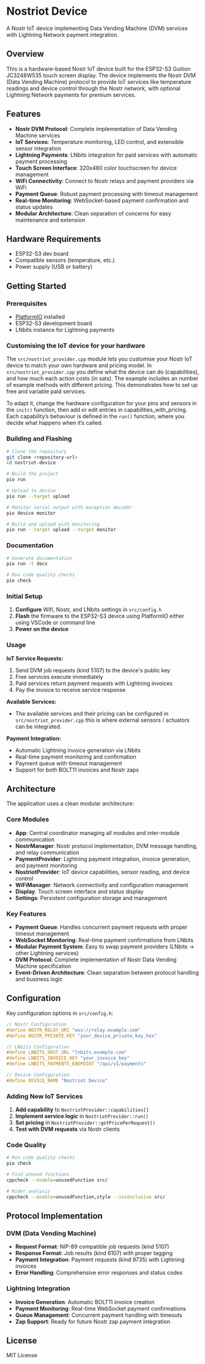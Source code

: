 # Nostriot Device

A Nostr IoT device implementing Data Vending Machine (DVM) services with Lightning Network payment integration.

## Overview

This is a hardware-based Nostr IoT device built for the ESP32-S3 Guition JC3248W535 touch screen display. The device implements the Nostr DVM (Data Vending Machine) protocol to provide IoT services like temperature readings and device control through the Nostr network, with optional Lightning Network payments for premium services.

## Features

- **Nostr DVM Protocol**: Complete implementation of Data Vending Machine services
- **IoT Services**: Temperature monitoring, LED control, and extensible sensor integration
- **Lightning Payments**: LNbits integration for paid services with automatic payment processing
- **Touch Screen Interface**: 320x480 color touchscreen for device management
- **WiFi Connectivity**: Connect to Nostr relays and payment providers via WiFi
- **Payment Queue**: Robust payment processing with timeout management
- **Real-time Monitoring**: WebSocket-based payment confirmation and status updates
- **Modular Architecture**: Clean separation of concerns for easy maintenance and extension

## Hardware Requirements

- ESP32-S3 dev board
- Compatible sensors (temperature, etc.)
- Power supply (USB or battery)

## Getting Started

### Prerequisites

- [PlatformIO](https://platformio.org/) installed
- ESP32-S3 development board
- LNbits instance for Lightning payments

### Customising the IoT device for your hardware

The `src/nostriot_provider.cpp` module lets you customise your Nostr IoT device to match your own hardware and pricing model. In `src/nostriot_provider.cpp` you define what the device can do (capabilities), and how much each action costs (in sats). The example includes an number of example methods with different pricing. This demonstrates how to set up free and variable paid services.

To adapt it, change the hardware configuration for your pins and sensors in the `init()` function, then add or edit entries in capabilities_with_pricing. Each capability’s behaviour is defined in the `run()` function, where you decide what happens when it’s called.

### Building and Flashing

```bash
# Clone the repository
git clone <repository-url>
cd nostriot-device

# Build the project
pio run

# Upload to device
pio run --target upload

# Monitor serial output with exception decoder
pio device monitor

# Build and upload with monitoring
pio run --target upload --target monitor
```

### Documentation

```bash
# Generate documentation
pio run -t docs

# Run code quality checks
pio check
```

### Initial Setup

1. **Configure** Wifi, Nostr, and LNbits settings in `src/config.h`
2. **Flash** the firmware to the ESP32-S3 device using PlatformIO either using VSCode or command line
1. **Power on the device**

### Usage

**IoT Service Requests:**
1. Send DVM job requests (kind 5107) to the device's public key
2. Free services execute immediately
3. Paid services return payment requests with Lightning invoices
4. Pay the invoice to receive service response

**Available Services:**
- The available services and their pricing can be configured in `src/nostriot_provider.cpp` this is where external sensors / actuators can be integrated.

**Payment Integration:**
- Automatic Lightning invoice generation via LNbits
- Real-time payment monitoring and confirmation
- Payment queue with timeout management
- Support for both BOLT11 invoices and Nostr zaps

## Architecture

The application uses a clean modular architecture:

### Core Modules
- **App**: Central coordinator managing all modules and inter-module communication
- **NostrManager**: Nostr protocol implementation, DVM message handling, and relay communication
- **PaymentProvider**: Lightning payment integration, invoice generation, and payment monitoring
- **NostriotProvider**: IoT device capabilities, sensor reading, and device control
- **WiFiManager**: Network connectivity and configuration management
- **Display**: Touch screen interface and status display
- **Settings**: Persistent configuration storage and management

### Key Features
- **Payment Queue**: Handles concurrent payment requests with proper timeout management
- **WebSocket Monitoring**: Real-time payment confirmations from LNbits
- **Modular Payment System**: Easy to swap payment providers (LNbits → other Lightning services)
- **DVM Protocol**: Complete implementation of Nostr Data Vending Machine specification
- **Event-Driven Architecture**: Clean separation between protocol handling and business logic

## Configuration

Key configuration options in `src/config.h`:

```cpp
// Nostr Configuration
#define NOSTR_RELAY_URI "wss://relay.example.com"
#define NOSTR_PRIVATE_KEY "your_device_private_key_hex"

// LNbits Configuration  
#define LNBITS_HOST_URL "lnbits.example.com"
#define LNBITS_INVOICE_KEY "your_invoice_key"
#define LNBITS_PAYMENTS_ENDPOINT "/api/v1/payments"

// Device Configuration
#define DEVICE_NAME "Nostriot Device"
```

### Adding New IoT Services

1. **Add capability** to `NostriotProvider::capabilities[]`
2. **Implement service logic** in `NostriotProvider::run()`
3. **Set pricing** in `NostriotProvider::getPricePerRequest()`
4. **Test with DVM requests** via Nostr clients

### Code Quality

```bash
# Run code quality checks
pio check

# Find unused functions
cppcheck --enable=unusedFunction src/

# Wider analysis
cppcheck --enable=unusedFunction,style --inconclusive src/
```

## Protocol Implementation

### DVM (Data Vending Machine)
- **Request Format**: NIP-89 compatible job requests (kind 5107)
- **Response Format**: Job results (kind 6107) with proper tagging
- **Payment Integration**: Payment requests (kind 9735) with Lightning invoices
- **Error Handling**: Comprehensive error responses and status codes

### Lightning Integration
- **Invoice Generation**: Automatic BOLT11 invoice creation
- **Payment Monitoring**: Real-time WebSocket payment confirmations
- **Queue Management**: Concurrent payment handling with timeouts
- **Zap Support**: Ready for future Nostr zap payment integration

## License

MIT License